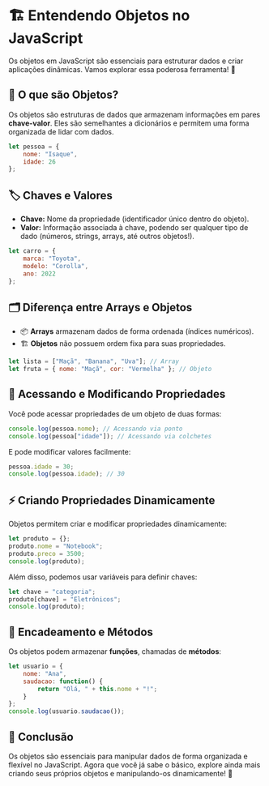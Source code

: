 # 🏗️ Entendendo Objetos no JavaScript

Os objetos em JavaScript são essenciais para estruturar dados e criar aplicações dinâmicas. Vamos explorar essa poderosa ferramenta! 🚀

## 🔑 O que são Objetos?

Os objetos são estruturas de dados que armazenam informações em pares **chave-valor**. Eles são semelhantes a dicionários e permitem uma forma organizada de lidar com dados.

```js
let pessoa = {
    nome: "Isaque",
    idade: 26
};
```

## 🏷️ Chaves e Valores

- **Chave:** Nome da propriedade (identificador único dentro do objeto).
- **Valor:** Informação associada à chave, podendo ser qualquer tipo de dado (números, strings, arrays, até outros objetos!).

```js
let carro = {
    marca: "Toyota",
    modelo: "Corolla",
    ano: 2022
};
```

## 🗂️ Diferença entre Arrays e Objetos

- 📦 **Arrays** armazenam dados de forma ordenada (índices numéricos).
- 🏗️ **Objetos** não possuem ordem fixa para suas propriedades.

```js
let lista = ["Maçã", "Banana", "Uva"]; // Array
let fruta = { nome: "Maçã", cor: "Vermelha" }; // Objeto
```

## 🎯 Acessando e Modificando Propriedades

Você pode acessar propriedades de um objeto de duas formas:

```js
console.log(pessoa.nome); // Acessando via ponto
console.log(pessoa["idade"]); // Acessando via colchetes
```

E pode modificar valores facilmente:

```js
pessoa.idade = 30;
console.log(pessoa.idade); // 30
```

## ⚡ Criando Propriedades Dinamicamente

Objetos permitem criar e modificar propriedades dinamicamente:

```js
let produto = {};
produto.nome = "Notebook";
produto.preco = 3500;
console.log(produto);
```

Além disso, podemos usar variáveis para definir chaves:

```js
let chave = "categoria";
produto[chave] = "Eletrônicos";
console.log(produto);
```

## 🔄 Encadeamento e Métodos

Os objetos podem armazenar **funções**, chamadas de **métodos**:

```js
let usuario = {
    nome: "Ana",
    saudacao: function() {
        return "Olá, " + this.nome + "!";
    }
};
console.log(usuario.saudacao());
```

## 📌 Conclusão

Os objetos são essenciais para manipular dados de forma organizada e flexível no JavaScript. Agora que você já sabe o básico, explore ainda mais criando seus próprios objetos e manipulando-os dinamicamente! 🚀

